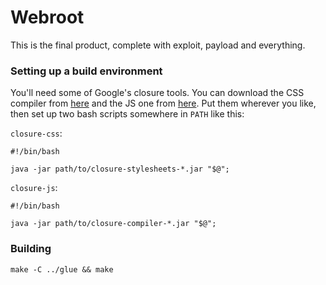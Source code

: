# Webroot

This is the final product, complete with exploit, payload and everything.

### Setting up a build environment

You'll need some of Google's closure tools. You can download the CSS compiler from [here](https://github.com/google/closure-stylesheets/releases) and the JS one from [here](https://github.com/google/closure-compiler/wiki/Binary-Downloads). Put them wherever you like, then set up two bash scripts somewhere in `PATH` like this:

`closure-css`:

    #!/bin/bash

    java -jar path/to/closure-stylesheets-*.jar "$@";

`closure-js`:

    #!/bin/bash

    java -jar path/to/closure-compiler-*.jar "$@";

### Building

`make -C ../glue && make`
